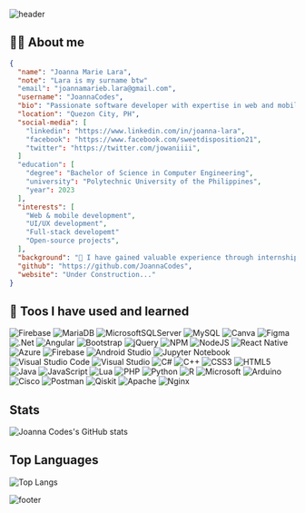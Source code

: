 ![header](https://capsule-render.vercel.app/api?type=waving&color=auto&height=200&text=Hi!%20I'm%20Joanna&fontSize=90&section=header)

## 👩‍💻 About me
```json
{
  "name": "Joanna Marie Lara",
  "note": "Lara is my surname btw"
  "email": "joannamarieb.lara@gmail.com",
  "username": "JoannaCodes",
  "bio": "Passionate software developer with expertise in web and mobile development.",
  "location": "Quezon City, PH",
  "social-media": [
    "linkedin": "https://www.linkedin.com/in/joanna-lara",
    "facebook": "https://www.facebook.com/sweetdisposition21",
    "twitter": "https://twitter.com/jowaniiii",
  ] 
  "education": [
    "degree": "Bachelor of Science in Computer Engineering",
    "university": "Polytechnic University of the Philippines",
    "year": 2023
  ],
  "interests": [
    "Web & mobile development",
    "UI/UX development",
    "Full-stack developemt"
    "Open-source projects",
  ],
  "background": "💼 I have gained valuable experience through internships at Signopsys Inc. and YouSource Inc. During these internships, I led teams, collaborated with designers and backend developers, and implemented best practices to ensure high-quality deliverables.\n\n📚 Alongside my professional experience, I've pursued a Bachelor's degree in Computer Science. I've worked on intriguing projects such as the 'StudyHive Mobile App' and the 'Dishionary Mobile App,' enhancing my UI/UX design skills and developing a strong sense of time management and attention to detail.\n\n🤝 I've also taken on leadership roles, such as Technical Team Leader at PUP CEMIT, where I managed resources, provided training, and offered technical support to the school community.\n\n💻 My technical skills include proficiency in various software and tools, including Firebase, MySQL, Angular, Bootstrap, jQuery, NodeJS, React Native, and more. I'm well-versed in both front-end and back-end development and have a deep understanding of various programming languages.\n\n🛠️ In addition to my technical skills, I pride myself on being a responsible team player with a quick learning capability. I believe that technology is an ever-evolving field, and I'm committed to embracing new challenges and continuously improving my skills.\n\n🌟 Let's connect and collaborate on exciting projects that push the boundaries of what's possible in web and mobile development!",
  "github": "https://github.com/JoannaCodes",
  "website": "Under Construction..."
}
```

## 🤖 Toos I have used and learned
![Firebase](https://img.shields.io/badge/Firebase-039BE5?style=for-the-badge&logo=Firebase&logoColor=white)
![MariaDB](https://img.shields.io/badge/MariaDB-003545?style=for-the-badge&logo=mariadb&logoColor=white)
![MicrosoftSQLServer](https://img.shields.io/badge/Microsoft%20SQL%20Server-CC2927?style=for-the-badge&logo=microsoft%20sql%20server&logoColor=white)
![MySQL](https://img.shields.io/badge/mysql-%2300f.svg?style=for-the-badge&logo=mysql&logoColor=white)
![Canva](https://img.shields.io/badge/Canva-%2300C4CC.svg?style=for-the-badge&logo=Canva&logoColor=white)
![Figma](https://img.shields.io/badge/figma-%23F24E1E.svg?style=for-the-badge&logo=figma&logoColor=white)
![.Net](https://img.shields.io/badge/.NET-5C2D91?style=for-the-badge&logo=.net&logoColor=white)
![Angular](https://img.shields.io/badge/angular-%23DD0031.svg?style=for-the-badge&logo=angular&logoColor=white)
![Bootstrap](https://img.shields.io/badge/bootstrap-%238511FA.svg?style=for-the-badge&logo=bootstrap&logoColor=white)
![jQuery](https://img.shields.io/badge/jquery-%230769AD.svg?style=for-the-badge&logo=jquery&logoColor=white)
![NPM](https://img.shields.io/badge/NPM-%23CB3837.svg?style=for-the-badge&logo=npm&logoColor=white)
![NodeJS](https://img.shields.io/badge/node.js-6DA55F?style=for-the-badge&logo=node.js&logoColor=white)
![React Native](https://img.shields.io/badge/react_native-%2320232a.svg?style=for-the-badge&logo=react&logoColor=%2361DAFB)
![Azure](https://img.shields.io/badge/azure-%230072C6.svg?style=for-the-badge&logo=microsoftazure&logoColor=white)
![Firebase](https://img.shields.io/badge/firebase-%23039BE5.svg?style=for-the-badge&logo=firebase)
![Android Studio](https://img.shields.io/badge/Android%20Studio-3DDC84.svg?style=for-the-badge&logo=android-studio&logoColor=white)
![Jupyter Notebook](https://img.shields.io/badge/jupyter-%23FA0F00.svg?style=for-the-badge&logo=jupyter&logoColor=white)
![Visual Studio Code](https://img.shields.io/badge/Visual%20Studio%20Code-0078d7.svg?style=for-the-badge&logo=visual-studio-code&logoColor=white)
![Visual Studio](https://img.shields.io/badge/Visual%20Studio-5C2D91.svg?style=for-the-badge&logo=visual-studio&logoColor=white)
![C#](https://img.shields.io/badge/c%23-%23239120.svg?style=for-the-badge&logo=c-sharp&logoColor=white)
![C++](https://img.shields.io/badge/c++-%2300599C.svg?style=for-the-badge&logo=c%2B%2B&logoColor=white)
![CSS3](https://img.shields.io/badge/css3-%231572B6.svg?style=for-the-badge&logo=css3&logoColor=white)
![HTML5](https://img.shields.io/badge/html5-%23E34F26.svg?style=for-the-badge&logo=html5&logoColor=white)
![Java](https://img.shields.io/badge/java-%23ED8B00.svg?style=for-the-badge&logo=openjdk&logoColor=white)
![JavaScript](https://img.shields.io/badge/javascript-%23323330.svg?style=for-the-badge&logo=javascript&logoColor=%23F7DF1E)
![Lua](https://img.shields.io/badge/lua-%232C2D72.svg?style=for-the-badge&logo=lua&logoColor=white)
![PHP](https://img.shields.io/badge/php-%23777BB4.svg?style=for-the-badge&logo=php&logoColor=white)
![Python](https://img.shields.io/badge/python-3670A0?style=for-the-badge&logo=python&logoColor=ffdd54)
![R](https://img.shields.io/badge/r-%23276DC3.svg?style=for-the-badge&logo=r&logoColor=white)
![Microsoft](https://img.shields.io/badge/Microsoft-0078D4?style=for-the-badge&logo=microsoft&logoColor=white)
![Arduino](https://img.shields.io/badge/-Arduino-00979D?style=for-the-badge&logo=Arduino&logoColor=white)
![Cisco](https://img.shields.io/badge/cisco-%23049fd9.svg?style=for-the-badge&logo=cisco&logoColor=black)
![Postman](https://img.shields.io/badge/Postman-FF6C37?style=for-the-badge&logo=postman&logoColor=white)
![Qiskit](https://img.shields.io/badge/Qiskit-%236929C4.svg?style=for-the-badge&logo=Qiskit&logoColor=white)
![Apache](https://img.shields.io/badge/apache-%23D42029.svg?style=for-the-badge&logo=apache&logoColor=white)
![Nginx](https://img.shields.io/badge/nginx-%23009639.svg?style=for-the-badge&logo=nginx&logoColor=white)

## Stats
![Joanna Codes's GitHub stats](https://github-readme-stats.vercel.app/api?username=joannacodes&show_icons=true&theme=highcontrast)

## Top Languages
![Top Langs](https://github-readme-stats.vercel.app/api/top-langs/?username=joannacodes&hide_progress=true)


![footer](https://capsule-render.vercel.app/api?type=waving&color=auto&height=100&text=Open%20for%20collaboration&fontSize=40&fontColor=303030&section=footer)


<!---
JoannaCodes/JoannaCodes is a ✨ special ✨ repository because its `README.md` (this file) appears on your GitHub profile.
You can click the Preview link to take a look at your changes.
--->
